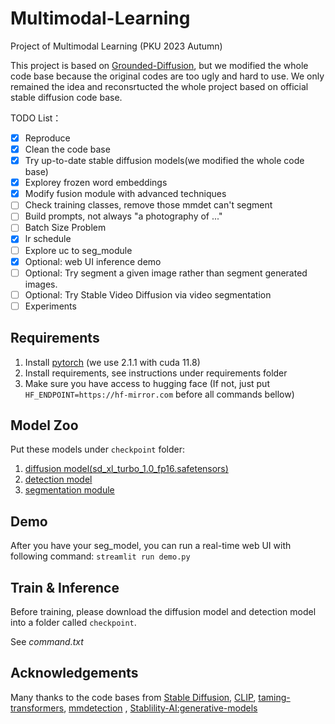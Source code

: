 # Multimodal-Learning
Project of Multimodal Learning (PKU 2023 Autumn)

This project is based on [Grounded-Diffusion](https://github.com/Lipurple/Grounded-Diffusion), 
but we modified the whole code base because the original codes are too ugly and hard to use.
We only remained the idea and reconsrtucted the whole project based on official stable diffusion code base.

TODO List：
- [x] Reproduce
- [x] Clean the code base
- [x] Try up-to-date stable diffusion models(we modified the whole code base)
- [x] Explorey frozen word embeddings
- [x] Modify fusion module with advanced techniques
- [ ] Check training classes, remove those mmdet can't segment
- [ ] Build prompts, not always "a photography of ..." 
- [ ] Batch Size Problem
- [x] lr schedule
- [ ] Explore uc to seg_module
- [x] Optional: web UI inference demo
- [ ] Optional: Try segment a given image rather than segment generated images. 
- [ ] Optional: Try Stable Video Diffusion via video segmentation
- [ ] Experiments

## Requirements
1. Install [pytorch](https://pytorch.org/) (we use 2.1.1 with cuda 11.8)
2. Install requirements, see instructions under requirements folder
3. Make sure you have access to hugging face (If not, just put ```HF_ENDPOINT=https://hf-mirror.com``` before all commands bellow)

## Model Zoo
Put these models under `checkpoint` folder:
1. [diffusion model(sd_xl_turbo_1.0_fp16.safetensors)](https://huggingface.co/stabilityai/sdxl-turbo/tree/main)
2. [detection model]()
3. [segmentation module]()

## Demo
After you have your seg_model, you can run a real-time web UI with following command:
```streamlit run demo.py```

## Train & Inference
Before training, please download the diffusion model and detection model into a folder called `checkpoint`. 

See *command.txt*
	
## Acknowledgements
Many thanks to the code bases from [Stable Diffusion](https://github.com/CompVis/stable-diffusion), [CLIP](https://github.com/openai/CLIP), [taming-transformers](https://github.com/CompVis/taming-transformers), [mmdetection](https://github.com/open-mmlab/mmdetection)
, [Stablility-AI:generative-models](https://github.com/Stability-AI/generative-models)